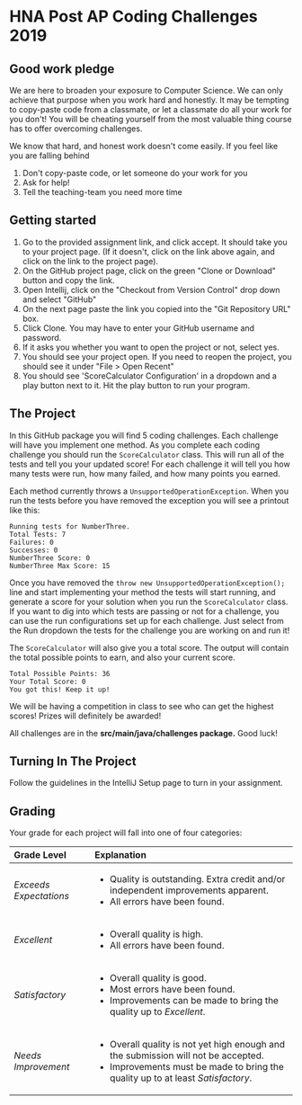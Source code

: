 HNA Post AP Coding Challenges 2019
=========
Good work pledge
-----
We are here to broaden your exposure to Computer Science. We can only achieve that purpose when you work hard and honestly. It may be tempting to copy-paste code from a classmate, or let a classmate do all your work for you don't! You will be cheating yourself from the most valuable thing course has to offer overcoming challenges.

We know that hard, and honest work doesn't come easily. If you feel like you are falling behind

1. Don't copy-paste code, or let someone do your work for you
2. Ask for help!
3. Tell the teaching-team you need more time 

Getting started
-----
1. Go to the provided assignment link, and click accept. It should take you to your project page. (If it doesn't, click on the link above again, and click on the link to the project page).
2. On the GitHub project page, click on the green "Clone or Download" button and copy the link.
3. Open Intellij, click on the "Checkout from Version Control" drop down and select "GitHub"
4. On the next page paste the link you copied into the "Git Repository URL" box.
5. Click Clone. You may have to enter your GitHub username and password.
6. If it asks you whether you want to open the project or not, select yes.
7. You should see your project open. If you need to reopen the project, you should see it under "File > Open Recent"
8.  You should see 'ScoreCalculator Configuration' in a dropdown and a play button next to it. Hit the play button to run your program.

The Project
-----
In this GitHub package you will find 5 coding challenges. Each challenge will have you implement one method. As you complete each coding challenge you should run the `ScoreCalculator` class. This will run all of the tests and tell you your updated score! For each challenge it will tell you how many tests were run, how many failed, and how many points you earned.

Each method currently throws a `UnsupportedOperationException`. When you run the tests before you have removed the exception you will see a printout like this:
```
Running tests for NumberThree.
Total Tests: 7
Failures: 0
Successes: 0
NumberThree Score: 0
NumberThree Max Score: 15
```
Once you have removed the `throw new UnsupportedOperationException();` line and start implementing your method the tests will start running, and generate a score for your solution when you run the `ScoreCalculator` class. If you want to dig into which tests are passing or not for a challenge, you can use the run configurations set up for each challenge. Just select from the Run dropdown the tests for the challenge you are working on and run it!

The `ScoreCalculator` will also give you a total score. The output will contain the total possible points to earn, and also your current score.
```
Total Possible Points: 36
Your Total Score: 0
You got this! Keep it up!
```
We will be having a competition in class to see who can get the highest scores! Prizes will definitely be awarded!

All challenges are in the **src/main/java/challenges package.** Good luck!

Turning In The Project
-----
Follow the guidelines in the IntelliJ Setup page to turn in your assignment. 

Grading
-----
Your grade for each project will fall into one of four categories:

| Grade Level         | Explanation |
| :------------------ |:----------- |
| *Exceeds Expectations*        | <ul><li>Quality is outstanding. Extra credit and/or independent improvements apparent.</li><li>All errors have been found.</li></ul> |
| *Excellent*                   | <ul><li>Overall quality is high.</li><li>All errors have been found.</li></ul> |
| *Satisfactory*                | <ul><li>Overall quality is good.</li><li>Most errors have been found.</li><li>Improvements can be made to bring the quality up to <i>Excellent</i>.</li></ul> |
| *Needs Improvement*           | <ul><li>Overall quality is not yet high enough and the submission will not be accepted.</li><li>Improvements must be made to bring the quality up to at least <i>Satisfactory</i>.</li></ul> |
